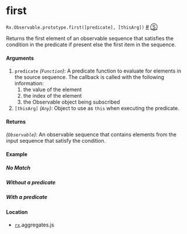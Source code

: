 # first

<rx-marbles key="first"></rx-marbles>

`Rx.Observable.prototype.first([predicate], [thisArg])`
<a href="#rxobservableprototypefirstpredicate-thisarg">#</a> [&#x24C8;](https://github.com/Reactive-Extensions/RxJS/blob/master/rx.aggregates.js#L577-L582 "View in source") 

Returns the first element of an observable sequence that satisfies the condition in the predicate if present else the first item in the sequence.

#### Arguments
1. `predicate` *(`Function`)*: A predicate function to evaluate for elements in the source sequence. The callback is called with the following information:
    1. the value of the element
    2. the index of the element
    3. the Observable object being subscribed
2. `[thisArg]` *(`Any`)*: Object to use as `this` when executing the predicate.

#### Returns
*(`Observable`)*: An observable sequence that contains elements from the input sequence that satisfy the condition.  

#### Example

##### No Match

[](http://jsbin.com/begup/1/embed?js,console)

##### Without a predicate

[](http://jsbin.com/guhob/1/embed?js,console)

##### With a predicate

[](http://jsbin.com/caceg/1/embed?js,console)

#### Location

- [`rx`](https://www.npmjs.org/package/rx).aggregates.js
